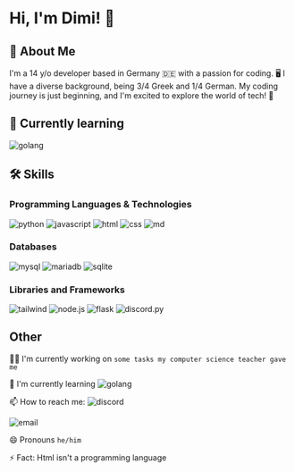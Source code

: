
# Hi, I'm Dimi! 👋


## 🚀 About Me
I'm a 14 y/o developer based in Germany 🇩🇪 with a passion for coding. 🖥️ I have a diverse background, being 3/4 Greek and 1/4 German. My coding journey is just beginning, and I'm excited to explore the world of tech! 🚀

## 📝 Currently learning
![golang](https://img.shields.io/badge/GoLang-00ADD8?style=for-the-badge&logo=go&logoColor=white)
## 🛠 Skills
### Programming Languages & Technologies
![python](https://img.shields.io/badge/Python-14354C?style=for-the-badge&logo=python&logoColor=white) 
![javascript](https://img.shields.io/badge/JavaScript-323330?style=for-the-badge&logo=javascript&logoColor=F7DF1E)
![html](https://img.shields.io/badge/HTML5-E34F26?style=for-the-badge&logo=html5&logoColor=white)
![css](https://img.shields.io/badge/CSS3-1572B6?style=for-the-badge&logo=css3&logoColor=white)
![md](https://img.shields.io/badge/Markdown-000000?style=for-the-badge&logo=markdown&logoColor=white)

### Databases
![mysql](https://img.shields.io/badge/MySQL-00000F?style=for-the-badge&logo=mysql&logoColor=white)
![mariadb](https://img.shields.io/badge/MariaDB-003545?style=for-the-badge&logo=mariadb&logoColor=white)
![sqlite](https://img.shields.io/badge/SQLite-07405E?style=for-the-badge&logo=sqlite&logoColor=white)


### Libraries and Frameworks
![tailwind](https://img.shields.io/badge/Tailwind_CSS-38B2AC?style=for-the-badge&logo=tailwind-css&logoColor=white)
![node.js](https://img.shields.io/badge/Node.js-43853D?style=for-the-badge&logo=node.js&logoColor=white)
![flask](https://img.shields.io/badge/Flask-000000?style=for-the-badge&logo=flask&logoColor=white)
![discord.py](https://img.shields.io/badge/Discord.py-7289DA?style=for-the-badge&logo=discord&logoColor=white)

## Other
👩‍💻 I'm currently working on `some tasks my computer science teacher gave me`

🧠 I'm currently learning ![golang](https://img.shields.io/badge/GoLang-00ADD8?style=flat&logo=go&logoColor=white)

📫 How to reach me: 
![discord](https://img.shields.io/badge/@gta_vi-7289DA?style=social&logo=discord&logoColor=7289DA)

![email](https://img.shields.io/badge/dimitrios.ikonomou@lessing--online.de-D14836?style=social&logo=gmail&logoColor=black)

😄 Pronouns `he/him`

⚡️ Fact: Html isn't a programming language

